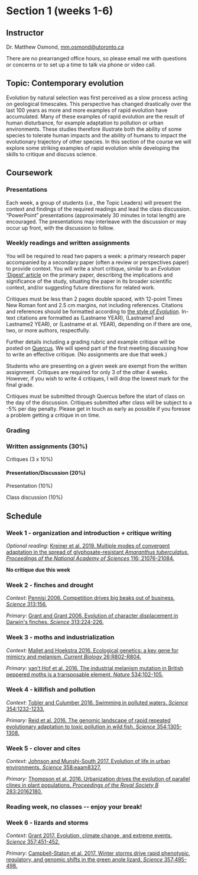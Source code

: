 # Section 1 (weeks 1-6)

## Instructor

Dr. Matthew Osmond, mm.osmond@utoronto.ca

There are no prearranged office hours, so please email me with questions or concerns or to set up a time to talk via phone or video call.

## Topic: Contemporary evolution

Evolution by natural selection was first perceived as a slow process acting on geological timescales. This perspective has changed drastically over the last 100 years as more and more examples of rapid evolution have accumulated. Many of these examples of rapid evolution are the result of human disturbance, for example adaptation to pollution or urban environments. These studies therefore illustrate both the ability of some species to tolerate human impacts and the ability of humans to impact the evolutionary trajectory of other species. In this section of the course we will explore some striking examples of rapid evolution while developing the skills to critique and discuss science.

## Coursework

### Presentations

Each week, a group of students (i.e., the Topic Leaders) will present the context and findings of the required readings and lead the class discussion. “PowerPoint” presentations (approximately 30  minutes in total length) are encouraged. The presentations may interleave with the discussion or may occur up front, with the discussion to follow. 

### Weekly readings and written assignments

You will be required to read two papers a week: a primary research paper accompanied by a secondary paper (often a review or perspectives paper) to provide context. You will write a short critique, similar to an *Evolution* [‘Digest’ article](https://sites.duke.edu/evodigests/) on the primary paper, describing the implications and significance of the study, situating the paper in its broader scientific context, and/or suggesting future directions for related work. 

Critiques must be less than 2 pages double spaced, with 12-point Times New Roman font and 2.5 cm margins, not including references. Citations and references should be formatted according to [the style of *Evolution*](https://onlinelibrary.wiley.com/page/journal/15585646/homepage/forauthors.html#ps). In-text citations are formatted as (Lastname YEAR), (Lastname1 and Lastname2 YEAR), or (Lastname et al. YEAR), depending on if there are one, two, or more authors, respectfully. 

Further details including a grading rubric and example critique will be posted on [Quercus](https://q.utoronto.ca). We will spend part of the first meeting discussing how to write an effective critique. (No assignments are due that week.) 

Students who are presenting on a given week are exempt from the written assignment. Critiques are required for only 3 of the other 4 weeks. However, if you wish to write 4  critiques, I will drop the lowest mark for the final grade. 

Critiques must be submitted through Quercus before the start of class on the day of the discussion. Critiques submitted after class will be subject to a -5% per day penalty. Please get in touch as early as possible if you foresee a problem getting a critique in on time.  

### Grading

### Written assignments (30%)

Critiques (3 x 10%)

#### Presentation/Discussion (20%)

Presentation (10%)

Class discussion (10%)

## Schedule

### Week 1 - organization and introduction + critique writing

*Optional reading*: [Kreiner et al. 2019. Multiple modes of convergent adaptation in the spread of glyphosate-resistant *Amaranthus tuberculatus*. *Proceedings of the National Academy of Sciences* 116: 21076-21084.](https://doi.org/10.1073/pnas.1900870116)

**No critique due this week**

### Week 2 - finches and drought

*Context*: [Pennisi 2006. Competition drives big beaks out of business. *Science* 313:156.](https://science.sciencemag.org/content/313/5784/156)

*Primary*: [Grant and Grant 2006. Evolution of character displacement in Darwin's finches. *Science* 313:224-226.](https://science.sciencemag.org/content/313/5784/224)

### Week 3 - moths and industrialization 

*Context*: [Mallet and Hoekstra 2016. Ecological genetics: a key gene for mimicry and melanism. *Current Biology* 26:R802-R804.](https://www.sciencedirect.com/science/article/pii/S0960982216307825)

*Primary*: [van't Hof et al. 2016. The industrial melanism mutation in British peppered moths is a transposable element. *Nature* 534:102-105.](https://www.nature.com/articles/nature17951)

### Week 4 - killifish and pollution

*Context*: [Tobler and Culumber 2016. Swimming in polluted waters. *Science* 354:1232-1233.](https://science.sciencemag.org/content/354/6317/1232)

*Primary*: [Reid et al. 2016. The genomic landscape of rapid repeated evolutionary adaptation to toxic pollution in wild fish. *Science* 354:1305-1308.](https://science.sciencemag.org/content/354/6317/1305)

### Week 5 - clover and cites

*Context*: [Johnson and Munshi-South 2017. Evolution of life in urban environments. *Science* 358:eaam8327.](https://science.sciencemag.org/content/358/6363/eaam8327)

*Primary*: [Thompson et al. 2016. Urbanization drives the evolution of parallel clines in plant populations. *Proceedings of the Royal Society B* 283:20162180.](https://doi.org/10.1098/rspb.2016.2180)

### Reading week, no classes -- enjoy your break!

### Week 6 - lizards and storms

*Context*: [Grant 2017. Evolution, climate change, and extreme events. *Science* 357:451-452.](https://science.sciencemag.org/content/357/6350/451)

*Primary*: [Campbell-Staton et al. 2017. Winter storms drive rapid phenotypic, regulatory, and genomic shifts in the green anole lizard. *Science* 357:495-498.](https://science.sciencemag.org/content/357/6350/495)
